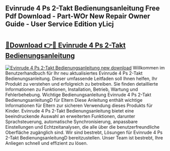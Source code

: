 ## Evinrude 4 Ps 2-Takt Bedienungsanleitung Free Pdf Download - Part-WOr New Repair Owner Guide - User Service Edition yLicj

# <h2><a href="http://df2cc7.blite.top/?on=Evinrude+4+Ps+2-Takt+Bedienungsanleitung">🔗Download 👉🔴 Evinrude 4 Ps 2-Takt Bedienungsanleitung</a></h2>

[![Evinrude 4 Ps 2-Takt Bedienungsanleitung new download](https://i.imgur.com/lujVjoI.png)](http://df2cc7.blite.top/?on=Evinrude+4+Ps+2-Takt+Bedienungsanleitung)
Willkommen im Benutzerhandbuch für Ihr neu aktualisiertes Evinrude 4 Ps 2-Takt Bedienungsanleitung. Dieser umfassende Leitfaden soll Ihnen helfen, Ihr Produkt zu verstehen und erfolgreich zu betreiben. Sie finden detaillierte Informationen zu Funktionen, Installation, Betrieb, Wartung und Fehlerbehebung. Wichtige Bedienungsanleitung Evinrude 4 Ps 2-Takt BedienungsanleitungD für Eltern Diese Anleitung enthält wichtige Informationen für Eltern zur sicheren Verwendung dieses Produkts für Kinder. Evinrude 4 Ps 2-Takt Bedienungsanleitung bietet eine beeindruckende Auswahl an erweiterten Funktionen, darunter Sprachsteuerung, automatische Synchronisierung, anpassbare Einstellungen und Echtzeitanalysen, die alle über die benutzerfreundliche Oberfläche zugänglich sind. Wir sind bestrebt, Lösungen für Evinrude 4 Ps 2-Takt BedienungsanleitungD bereitzustellen. Unser Team ist bestrebt, Ihre Anliegen schnell und effizient zu lösen.
